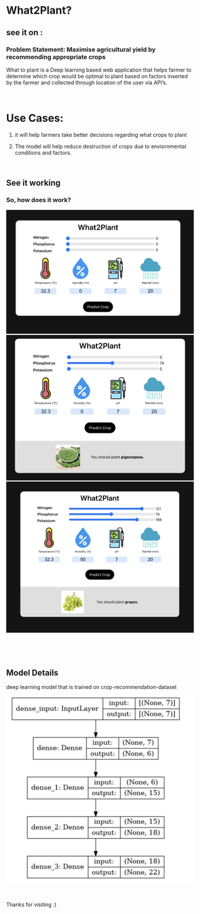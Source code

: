 # What2Plant?
## see it on : 

### Problem Statement: Maximise agricultural yield by recommending appropriate crops

What to plant is a Deep learning based web application that helps farmer to determine which crop would be optimal to plant based on factors inserted by the farmer and collected through location of the user via API’s.

<p>&nbsp;</p>

# Use Cases:

1. it will help farmers take better decisions regarding what crops to plant

2. The model will help reduce destruction of crops due to enviornmental conditions and factors.

<p>&nbsp;</p>

## See it working
### So, how does it work?

![l](https://github.com/phoenix-aditya/What2Plant/blob/main/assets/mainpage.png)
![l](https://github.com/phoenix-aditya/What2Plant/blob/main/assets/pred1.png)
![l](https://github.com/phoenix-aditya/What2Plant/blob/main/assets/pred2.png)

<p>&nbsp;</p>
<p>&nbsp;</p>



## Model Details

deep learning model that is trained on crop-recommendation-dataset

![l](https://github.com/phoenix-aditya/What2Plant/blob/main/assets/model.png)

<p>&nbsp;</p>

Thanks for visiting :)